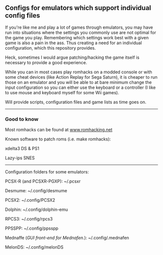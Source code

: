 <h2>Configs for emulators which support individual config files</h2>

If you're like me and play a lot of games through emulators, you may have run into situations where the settings you commonly use are not optimal for the game you play. Remembering which settings work best with a given game is also a pain in the ass. Thus creating a need for an individual configuration, which this repository provides.

Heck, sometimes I would argue patching/hacking the game itself is necessary to provide a good experience.

While you can in most cases play romhacks on a modded console or with some cheat devices (like Action Replay for Sega Saturn), it is cheaper to run those on an emulator and you will be able to at bare minimum change the input configuration so you can either use the keyboard or a controller (I like to use mouse and keyboard myself for some Wii games).

Will provide scripts, configuration files and game lists as time goes on.

---

<h3>Good to know</h3>

Most romhacks can be found at <a href="https://www.romhacking.net">www.romhacking.net</a>

Known software to patch roms (i.e. make romhacks):

xdelta3		DS & PS1

Lazy-ips	SNES

---

Configuration folders for some emulators:

PCSX-R (and PCSXR-PGXP):	~/.pcsxr

Desmume:			~/.config/desmume

PCSX2:				~/.config/PCSX2

Dolphin:			~/.config/dolphin-emu

RPCS3:				~/.config/rpcs3

PPSSPP:       ~/.config/ppsspp

Mednaffe 
(<i>GUI front-end for Mednafen.</i>):  ~/.config/.mednafen

MelonDS:			~/.config/melonDS
